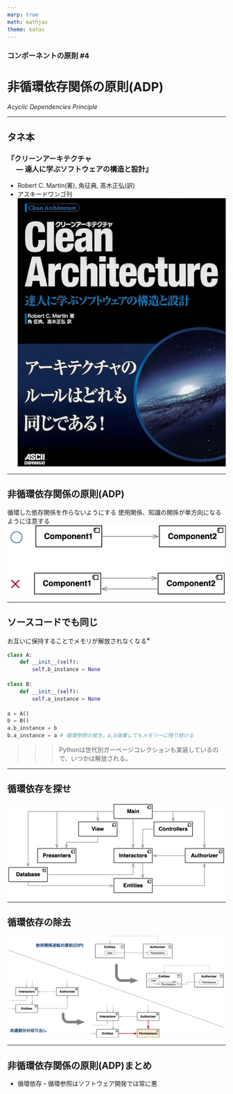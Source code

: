 ```yaml
---
marp: true
math: mathjax
theme: katas
---
```

<!-- 
size: 16:9
paginate: true
-->
<!-- header: 勉強会# ― エンジニアとしての解像度を高めるための勉強会-->

### コンポーネントの原則 #4

# 非循環依存関係の原則(ADP)
_Acyclic Dependencies Principle_

---
## タネ本

### 『クリーンアーキテクチャ<br>　 ― 達人に学ぶソフトウェアの構造と設計』
* Robert C. Martin(著), 角征典, 髙木正弘(訳)
* アスキードワンゴ刊
![bg right:30% 90%](assets/07-cleanarchitecture.jpg)

---

## 非循環依存関係の原則(ADP)

循環した依存関係を作らないようにする
使用関係、知識の関係が単方向になるように注意する
　
![center](assets/09-cyclic_simple.png)


<!-- 単一方向になっていること -->
<!-- MVC,MVP,Clean Architectureなどなど、世の中にたくさんアーキテクチャのパターンがあるけれども、どのアーキテクチャも絶対に守っているのがこの単方向の依存関係。これが双方向になってしまうのはどんな事情があっても絶対に避けるべき -->

---

## ソースコードでも同じ

お互いに保持することでメモリが解放されなくなる$^※$

```py
class A:
    def __init__(self):
        self.b_instance = None

class B:
    def __init__(self):
        self.a_instance = None

a = A()
b = B()
a.b_instance = b
b.a_instance = a # 循環参照の発生。a,b破棄してもメモリーに残り続ける
```

>>> Pythonは世代別ガーベージコレクションも実装しているので、いつかは解放される。

<!-- 注意：Pythonは参照カウンタ型のガーベージコレクションだけでなく、循環参照にも対応した世代別ガーベージコレクションも実装しているので、上のコードがメモリが解放されなくなる、というのは正確には嘘。たくさんのオブジェクトが作られた時には解放してくれている。 -->

---

## 循環依存を探せ

![center](assets/09-cyclic_complex.png)

<!-- 正解: Interactors→Entities→Authorizer→Interactors→… -->

---

## 循環依存の除去

![width:1000px center](assets/09-resolve-cycles.png)

---

## 非循環依存関係の原則(ADP)まとめ

* 循環依存・循環参照はソフトウェア開発では常に悪

<!-- TODO:ここで共依存の話を持ってくる。
現実世界でも同じ。共依存という言葉を知っていますか？
 -->
